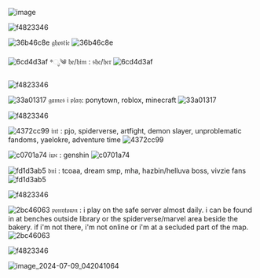 ![image](https://github.com/easy2deceive/easy2deceive/assets/170835376/7a1060c9-5f8e-4eb9-8d41-a3a7094821a1)

![f4823346](https://github.com/easy2deceive/easy2deceive/assets/170835376/e869a2e0-f350-48f3-adf3-5783ddd417f9)

![36b46c8e](https://github.com/easy2deceive/easy2deceive/assets/170835376/629f3bed-8718-4355-b89b-4ec4ae133cd3) 𝔤𝔥𝔬𝔰𝔱𝔦𝔢 ![36b46c8e](https://github.com/easy2deceive/easy2deceive/assets/170835376/629f3bed-8718-4355-b89b-4ec4ae133cd3)

![6cd4d3af](https://github.com/easy2deceive/easy2deceive/assets/170835376/3c1d6f53-f4dc-4bfc-b724-cdc8bfe46331) *ೃ༄ 𝔥𝔢/𝔥𝔦𝔪 : 𝔰𝔥𝔢/𝔥𝔢𝔯 ![6cd4d3af](https://github.com/easy2deceive/easy2deceive/assets/170835376/3c1d6f53-f4dc-4bfc-b724-cdc8bfe46331)

![f4823346](https://github.com/easy2deceive/easy2deceive/assets/170835376/e869a2e0-f350-48f3-adf3-5783ddd417f9)

![33a01317](https://github.com/easy2deceive/easy2deceive/assets/170835376/5edb0a38-0a2b-4f7b-a7e5-3cf203bf21d1) 𝔤𝔞𝔪𝔢𝔰 𝔦 𝔭𝔩𝔞𝔶: ponytown, roblox, minecraft ![33a01317](https://github.com/easy2deceive/easy2deceive/assets/170835376/5edb0a38-0a2b-4f7b-a7e5-3cf203bf21d1)

![f4823346](https://github.com/easy2deceive/easy2deceive/assets/170835376/e869a2e0-f350-48f3-adf3-5783ddd417f9)

![4372cc99](https://github.com/easy2deceive/easy2deceive/assets/170835376/2f51851c-986c-4002-81b8-d5a1594631f3) 𝔦𝔫𝔱 : pjo, spiderverse, artfight, demon slayer, unproblematic fandoms, yaelokre, adventure time ![4372cc99](https://github.com/easy2deceive/easy2deceive/assets/170835376/2f51851c-986c-4002-81b8-d5a1594631f3)

![c0701a74](https://github.com/easy2deceive/easy2deceive/assets/170835376/4561e930-fc1c-4515-bebb-00680bead7fc) 𝔦𝔴𝔠 : genshin ![c0701a74](https://github.com/easy2deceive/easy2deceive/assets/170835376/4561e930-fc1c-4515-bebb-00680bead7fc)

![fd1d3ab5](https://github.com/easy2deceive/easy2deceive/assets/170835376/96329dbb-d5e0-49a0-85e4-71a7dc799d88) 𝔡𝔫𝔦 : tcoaa, dream smp, mha, hazbin/helluva boss, vivzie fans ![fd1d3ab5](https://github.com/easy2deceive/easy2deceive/assets/170835376/96329dbb-d5e0-49a0-85e4-71a7dc799d88)

![f4823346](https://github.com/easy2deceive/easy2deceive/assets/170835376/e869a2e0-f350-48f3-adf3-5783ddd417f9)

![2bc46063](https://github.com/easy2deceive/easy2deceive/assets/170835376/f3d0788c-07ce-469f-aac1-9a365220e18e) 𝔭𝔬𝔫𝔶𝔱𝔬𝔴𝔫 : i play on the safe server almost daily. i can be found in at benches outside library or the spiderverse/marvel area beside the bakery. if i'm not there, i'm not online or i'm at a secluded part of the map. ![2bc46063](https://github.com/easy2deceive/easy2deceive/assets/170835376/f3d0788c-07ce-469f-aac1-9a365220e18e)

![f4823346](https://github.com/easy2deceive/easy2deceive/assets/170835376/e869a2e0-f350-48f3-adf3-5783ddd417f9)

![image_2024-07-09_042041064](https://github.com/easy2deceive/easy2deceive/assets/170835376/a54a6051-66b2-4c22-b3fd-a97716860498)
